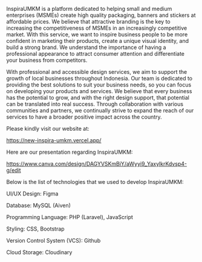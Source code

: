 InspiraUMKM is a platform dedicated to helping small and medium enterprises (MSMEs) create high quality packaging, banners and stickers at affordable prices. We believe that attractive branding is the key to increasing the competitiveness of MSMEs in an increasingly competitive market. With this service, we want to inspire business people to be more confident in marketing their products, create a unique visual identity, and build a strong brand. We understand the importance of having a professional appearance to attract consumer attention and differentiate your business from competitors.

With professional and accessible design services, we aim to support the growth of local businesses throughout Indonesia. Our team is dedicated to providing the best solutions to suit your business needs, so you can focus on developing your products and services. We believe that every business has the potential to grow, and with the right design support, that potential can be translated into real success. Through collaboration with various communities and partners, we continually strive to expand the reach of our services to have a broader positive impact across the country.

Please kindly visit our website at:

https://new-inspira-umkm.vercel.app/

Here are our presentation regarding InspiraUMKM:

https://www.canva.com/design/DAGYVSKmBiY/aWyyi9_YaxylkrKdvsp4-g/edit

Below is the list of technologies that we used to develop InspiraUMKM:

UI/UX Design: Figma

Database: MySQL (Aiven)

Programming Language: PHP (Laravel), JavaScript

Styling: CSS, Bootstrap

Version Control System (VCS): Github

Cloud Storage: Cloudinary
